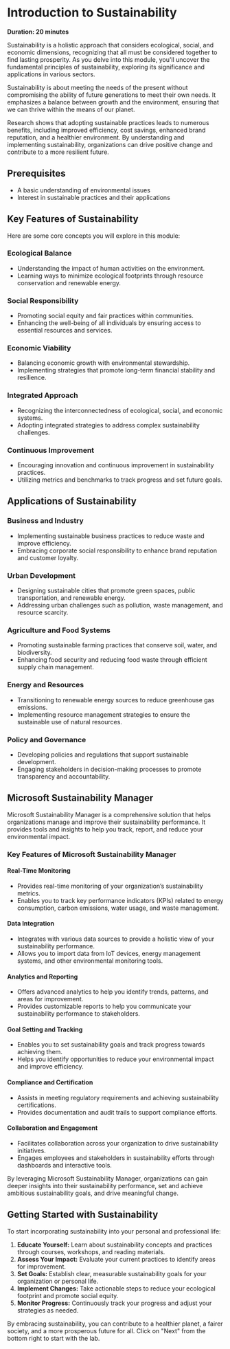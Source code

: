 # Introduction to Sustainability
**Duration: 20 minutes**

Sustainability is a holistic approach that considers ecological, social, and economic dimensions, recognizing that all must be considered together to find lasting prosperity. As you delve into this module, you'll uncover the fundamental principles of sustainability, exploring its significance and applications in various sectors.

Sustainability is about meeting the needs of the present without compromising the ability of future generations to meet their own needs. It emphasizes a balance between growth and the environment, ensuring that we can thrive within the means of our planet.

Research shows that adopting sustainable practices leads to numerous benefits, including improved efficiency, cost savings, enhanced brand reputation, and a healthier environment. By understanding and implementing sustainability, organizations can drive positive change and contribute to a more resilient future.

## Prerequisites
- A basic understanding of environmental issues
- Interest in sustainable practices and their applications

## Key Features of Sustainability

Here are some core concepts you will explore in this module:

### Ecological Balance
- Understanding the impact of human activities on the environment.
- Learning ways to minimize ecological footprints through resource conservation and renewable energy.

### Social Responsibility
- Promoting social equity and fair practices within communities.
- Enhancing the well-being of all individuals by ensuring access to essential resources and services.

### Economic Viability
- Balancing economic growth with environmental stewardship.
- Implementing strategies that promote long-term financial stability and resilience.

### Integrated Approach
- Recognizing the interconnectedness of ecological, social, and economic systems.
- Adopting integrated strategies to address complex sustainability challenges.

### Continuous Improvement
- Encouraging innovation and continuous improvement in sustainability practices.
- Utilizing metrics and benchmarks to track progress and set future goals.

## Applications of Sustainability

### Business and Industry
- Implementing sustainable business practices to reduce waste and improve efficiency.
- Embracing corporate social responsibility to enhance brand reputation and customer loyalty.

### Urban Development
- Designing sustainable cities that promote green spaces, public transportation, and renewable energy.
- Addressing urban challenges such as pollution, waste management, and resource scarcity.

### Agriculture and Food Systems
- Promoting sustainable farming practices that conserve soil, water, and biodiversity.
- Enhancing food security and reducing food waste through efficient supply chain management.

### Energy and Resources
- Transitioning to renewable energy sources to reduce greenhouse gas emissions.
- Implementing resource management strategies to ensure the sustainable use of natural resources.

### Policy and Governance
- Developing policies and regulations that support sustainable development.
- Engaging stakeholders in decision-making processes to promote transparency and accountability.

## Microsoft Sustainability Manager

Microsoft Sustainability Manager is a comprehensive solution that helps organizations manage and improve their sustainability performance. It provides tools and insights to help you track, report, and reduce your environmental impact.

### Key Features of Microsoft Sustainability Manager

#### Real-Time Monitoring
- Provides real-time monitoring of your organization’s sustainability metrics.
- Enables you to track key performance indicators (KPIs) related to energy consumption, carbon emissions, water usage, and waste management.

#### Data Integration
- Integrates with various data sources to provide a holistic view of your sustainability performance.
- Allows you to import data from IoT devices, energy management systems, and other environmental monitoring tools.

#### Analytics and Reporting
- Offers advanced analytics to help you identify trends, patterns, and areas for improvement.
- Provides customizable reports to help you communicate your sustainability performance to stakeholders.

#### Goal Setting and Tracking
- Enables you to set sustainability goals and track progress towards achieving them.
- Helps you identify opportunities to reduce your environmental impact and improve efficiency.

#### Compliance and Certification
- Assists in meeting regulatory requirements and achieving sustainability certifications.
- Provides documentation and audit trails to support compliance efforts.

#### Collaboration and Engagement
- Facilitates collaboration across your organization to drive sustainability initiatives.
- Engages employees and stakeholders in sustainability efforts through dashboards and interactive tools.

By leveraging Microsoft Sustainability Manager, organizations can gain deeper insights into their sustainability performance, set and achieve ambitious sustainability goals, and drive meaningful change.


## Getting Started with Sustainability

To start incorporating sustainability into your personal and professional life:

1. **Educate Yourself:** Learn about sustainability concepts and practices through courses, workshops, and reading materials.
2. **Assess Your Impact:** Evaluate your current practices to identify areas for improvement.
3. **Set Goals:** Establish clear, measurable sustainability goals for your organization or personal life.
4. **Implement Changes:** Take actionable steps to reduce your ecological footprint and promote social equity.
5. **Monitor Progress:** Continuously track your progress and adjust your strategies as needed.

By embracing sustainability, you can contribute to a healthier planet, a fairer society, and a more prosperous future for all. Click on "Next" from the bottom right to start with the lab.
